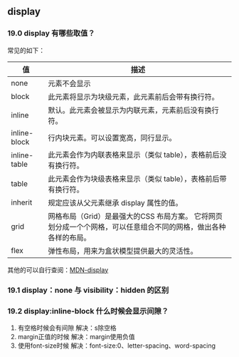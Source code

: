## display

### 19.0 display 有哪些取值？

常见的如下：

| 值           | 描述                                                         |
| ------------ | ------------------------------------------------------------ |
| none         | 元素不会显示                                                 |
| block        | 此元素将显示为块级元素，此元素前后会带有换行符。             |
| inline       | 默认。此元素会被显示为内联元素，元素前后没有换行符。         |
| inline-block | 行内块元素。可以设置宽高，同行显示。                         |
| inline-table | 此元素会作为内联表格来显示（类似 table），表格前后没有换行符。 |
| table        | 此元素会作为块级表格来显示（类似 table），表格前后带有换行符。 |
| inherit      | 规定应该从父元素继承 display 属性的值。                      |
| grid         | 网格布局（Grid）是最强大的CSS 布局方案。 它将网页划分成一个个网格，可以任意组合不同的网格，做出各种各样的布局。 |
| flex         | 弹性布局，用来为盒状模型提供最大的灵活性。                   |

其他的可以自行查阅：[MDN-display](https://link.juejin.cn?target=https%3A%2F%2Fdeveloper.mozilla.org%2Fzh-CN%2Fdocs%2FWeb%2FCSS%2Fdisplay)

### 19.1 display：none 与 visibility：hidden 的区别

### 19.2 display:inline-block 什么时候会显示间隙？

1. 有空格时候会有间隙 解决：s除空格
2. margin正值的时候 解决：margin使用负值
3. 使用font-size时候 解决：font-size:0、letter-spacing、word-spacing